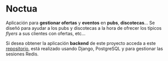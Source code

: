 Noctua
======

Aplicación para **gestionar ofertas** y **eventos** en **pubs**, **discotecas**... Se diseñó para ayudar a los pubs y discotecas a la hora de ofrecer los típicos *flyers* a sus clientes con ofertas, etc...

Si desea obtener la aplicación **backend** de este proyecto acceda a este [repositorio](https://github.com/canichillo/noctuabackend), está realizado usando Django, PostgreSQL y para gestionar las sesiones Redis.
